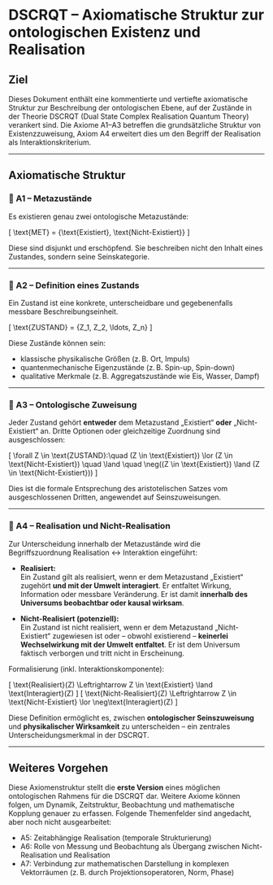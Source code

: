 # DSCRQT – Axiomatische Struktur zur ontologischen Existenz und Realisation

## Ziel
Dieses Dokument enthält eine kommentierte und vertiefte axiomatische Struktur zur Beschreibung der ontologischen Ebene, auf der Zustände in der Theorie DSCRQT (Dual State Complex Realisation Quantum Theory) verankert sind. Die Axiome A1–A3 betreffen die grundsätzliche Struktur von Existenzzuweisung, Axiom A4 erweitert dies um den Begriff der Realisation als Interaktionskriterium.

---

## Axiomatische Struktur

### 🔹 A1 – Metazustände
Es existieren genau zwei ontologische Metazustände:

\[ \text{MET} = \{\text{Existiert}, \text{Nicht-Existiert}\} \]

Diese sind disjunkt und erschöpfend. Sie beschreiben nicht den Inhalt eines Zustandes, sondern seine Seinskategorie.

---

### 🔹 A2 – Definition eines Zustands
Ein Zustand ist eine konkrete, unterscheidbare und gegebenenfalls messbare Beschreibungseinheit.

\[ \text{ZUSTAND} = \{Z_1, Z_2, \ldots, Z_n\} \]

Diese Zustände können sein:
- klassische physikalische Größen (z. B. Ort, Impuls)
- quantenmechanische Eigenzustände (z. B. Spin-up, Spin-down)
- qualitative Merkmale (z. B. Aggregatszustände wie Eis, Wasser, Dampf)

---

### 🔹 A3 – Ontologische Zuweisung
Jeder Zustand gehört **entweder** dem Metazustand „Existiert“ **oder** „Nicht-Existiert“ an. Dritte Optionen oder gleichzeitige Zuordnung sind ausgeschlossen:

\[
\forall Z \in \text{ZUSTAND}:\quad (Z \in \text{Existiert}) \lor (Z \in \text{Nicht-Existiert}) \quad \land \quad \neg((Z \in \text{Existiert}) \land (Z \in \text{Nicht-Existiert}))
\]

Dies ist die formale Entsprechung des aristotelischen Satzes vom ausgeschlossenen Dritten, angewendet auf Seinszuweisungen.

---

### 🔹 A4 – Realisation und Nicht-Realisation
Zur Unterscheidung innerhalb der Metazustände wird die Begriffszuordnung Realisation ↔ Interaktion eingeführt:

- **Realisiert:**  
  Ein Zustand gilt als realisiert, wenn er dem Metazustand „Existiert“ zugehört **und mit der Umwelt interagiert**. Er entfaltet Wirkung, Information oder messbare Veränderung. Er ist damit **innerhalb des Universums beobachtbar oder kausal wirksam**.

- **Nicht-Realisiert (potenziell):**  
  Ein Zustand ist nicht realisiert, wenn er dem Metazustand „Nicht-Existiert“ zugewiesen ist oder – obwohl existierend – **keinerlei Wechselwirkung mit der Umwelt entfaltet**. Er ist dem Universum faktisch verborgen und tritt nicht in Erscheinung.

Formalisierung (inkl. Interaktionskomponente):

\[
\text{Realisiert}(Z) \Leftrightarrow Z \in \text{Existiert} \land \text{Interagiert}(Z)
\]
\[
\text{Nicht-Realisiert}(Z) \Leftrightarrow Z \in \text{Nicht-Existiert} \lor \neg\text{Interagiert}(Z)
\]

Diese Definition ermöglicht es, zwischen **ontologischer Seinszuweisung** und **physikalischer Wirksamkeit** zu unterscheiden – ein zentrales Unterscheidungsmerkmal in der DSCRQT.

---

## Weiteres Vorgehen
Diese Axiomenstruktur stellt die **erste Version** eines möglichen ontologischen Rahmens für die DSCRQT dar. Weitere Axiome können folgen, um Dynamik, Zeitstruktur, Beobachtung und mathematische Kopplung genauer zu erfassen. Folgende Themenfelder sind angedacht, aber noch nicht ausgearbeitet:

- A5: Zeitabhängige Realisation (temporale Strukturierung)
- A6: Rolle von Messung und Beobachtung als Übergang zwischen Nicht-Realisation und Realisation
- A7: Verbindung zur mathematischen Darstellung in komplexen Vektorräumen (z. B. durch Projektionsoperatoren, Norm, Phase)

